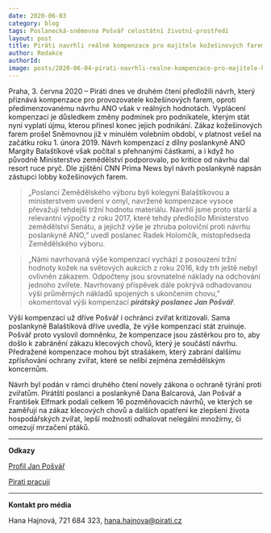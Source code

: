 ```yaml
---
date: 2020-06-03
category: blog
tags: Poslanecká-sněmovna Pošvář celostátní životní-prostředí
layout: post
title: Piráti navrhli reálné kompenzace pro majitele kožešinových farem, napravují tak návrh ANO ovlivněný lobbisty
author: Redakce
authorId:  
image: posts/2020-06-04-pirati-navrhli-realne-kompenzace-pro-majitele-kozesinovych-farem.jpg
---
```


Praha, 3. června 2020 – Piráti dnes ve druhém čtení předložili návrh, který přiznává kompenzace pro provozovatele kožešinových farem, oproti předimenzovanému návrhu ANO však v reálných hodnotách. Vyplácení kompenzací je důsledkem změny podmínek pro podnikatele, kterým stát nyní vyplatí újmu, kterou přinesl konec jejich podnikání. Zákaz kožešinových farem prošel Sněmovnou již v minulém volebním období, v platnost vešel na začátku roku 1. února 2019. Návrh kompenzací z dílny poslankyně ANO Margity Balaštíkové však počítal s přehnanými částkami, a i když ho původně Ministerstvo zemědělství podporovalo, po kritice od návrhu dal resort ruce pryč. Dle zjištění CNN Prima News byl návrh poslankyně napsán zástupci lobby kožešinových farem.

> „Poslanci Zemědělského výboru byli kolegyní Balaštíkovou a ministerstvem uvedeni v omyl, navržené kompenzace vysoce převažují tehdejší tržní hodnotu materiálu. Navrhli jsme proto starší a relevantní výpočty z roku 2017, které tehdy předložilo Ministerstvo zemědělství Senátu, a jejichž výše je zhruba poloviční proti návrhu poslankyně ANO,” uvedl poslanec Radek Holomčík, místopředseda Zemědělského výboru.

> „Námi navrhovaná výše kompenzací vychází z posouzení tržní hodnoty kožek na světových aukcích z roku 2016, kdy trh ještě nebyl ovlivněn zákazem. Odpočteny jsou srovnatelné náklady na odchování jednoho zvířete. Navrhovaný příspěvek dále pokrývá odhadovanou výši průměrných nákladů spojených s ukončením chovu,” okomentoval výši kompenzací ***pirátský poslanec Jan Pošvář***.

Výši kompenzací už dříve Pošvář i ochránci zvířat kritizovali. Sama poslankyně Balaštíková dříve uvedla, že výše kompenzací stát zruinuje. Pošvář proto vyslovil domněnku, že kompenzace jsou zástěrkou pro to, aby došlo k zabránění zákazu klecových chovů, který je součástí návrhu. Předražené kompenzace mohou být strašákem, který zabrání dalšímu zpřísňování ochrany zvířat, které se nelíbí zejména zemědělským koncernům.

Návrh byl podán v rámci druhého čtení novely zákona o ochraně týrání proti zvířatům. Pirátští poslanci a poslankyně Dana Balcarová, Jan Pošvář a František Elfmark podali celkem 16 pozměňovacích návrhů, ve kterých se zaměřují na zákaz klecových chovů a dalších opatření ke zlepšení života hospodářských zvířat, lepší možnosti odhalovat nelegální množírny, či omezují mrzačení ptáků.

---

**Odkazy**

[Profil Jan Pošvář](https://www.pirati.cz/lide/jan-posvar)

[Pirati pracují](https://piratipracuji.cz)

---

**Kontakt pro média**

Hana Hajnová, 721 684 323, <hana.hajnova@pirati.cz>
